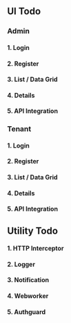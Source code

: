 ## UI Todo

### Admin 
#### 1. Login
#### 2. Register
#### 3. List / Data Grid
#### 4. Details
#### 5. API Integration

### Tenant 
#### 1. Login
#### 2. Register
#### 3. List / Data Grid
#### 4. Details
#### 5. API Integration

## Utility Todo 

#### 1. HTTP Interceptor
#### 2. Logger
#### 3. Notification
#### 4. Webworker
#### 5. Authguard